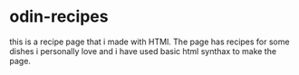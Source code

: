 # odin-recipes
this is a recipe page that i made with HTMl.
The page has recipes for some dishes i personally love and i have used basic html synthax to make the page.